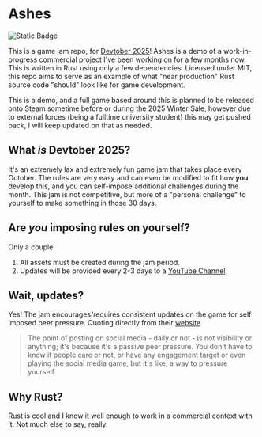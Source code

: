# Ashes

![Static Badge](https://img.shields.io/badge/Built_with-Rust-orange?logo=rust&logoColor=%23FFFFFF)

This is a game jam repo, for [Devtober 2025](https://itch.io/jam/devtober-2025)! Ashes is a demo of a work-in-progress commercial project I've been working on for a few months now. This is written in Rust using only a few dependencies. Licensed under MIT, this repo aims to serve as an example of what "near production" Rust source code "should" look like for game development.

This is a demo, and a full game based around this is planned to be released onto Steam sometime before or during the 2025 Winter Sale, however due to external forces (being a fulltime university student) this may get pushed back, I will keep updated on that as needed.

## What *is* Devtober 2025?

It's an extremely lax and extremely fun game jam that takes place every October. The rules are very easy and can even be modified to fit how **you** develop this, and you can self-impose additional challenges during the month. This jam is not competitive, but more of a "personal challenge" to yourself to make something in those 30 days.

## Are *you* imposing rules on yourself?

Only a couple.

1. All assets must be created during the jam period.
2. Updates will be provided every 2-3 days to a [YouTube Channel]().

## Wait, updates?

Yes! The jam encourages/requires consistent updates on the game for self imposed peer pressure. Quoting directly from their [website](https://itch.io/jam/devtober-2025)

> The point of posting on social media - daily or not - is not visibility or anything; it's because it's a passive peer pressure. You don't have to know if people care or not, or have any engagement target or even playing the social media game, but it's like, a way to pressure yourself.

## Why Rust?

Rust is cool and I know it well enough to work in a commercial context with it. Not much else to say, really.

